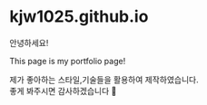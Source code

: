# kjw1025.github.io

안녕하세요!

This page is my portfolio page!

제가 좋아하는 스타일,기술들을 활용하여 제작하였습니다. <br>
좋게 봐주시면 감사하겠습니다 🙏
